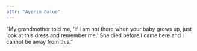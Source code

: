 ```yaml
---
attr: "Ayerim Galue"
---
```

“My grandmother told me, ‘If I am not there when your baby grows up, just look at this dress and remember me.’ She died before I came here and I cannot be away from this.”